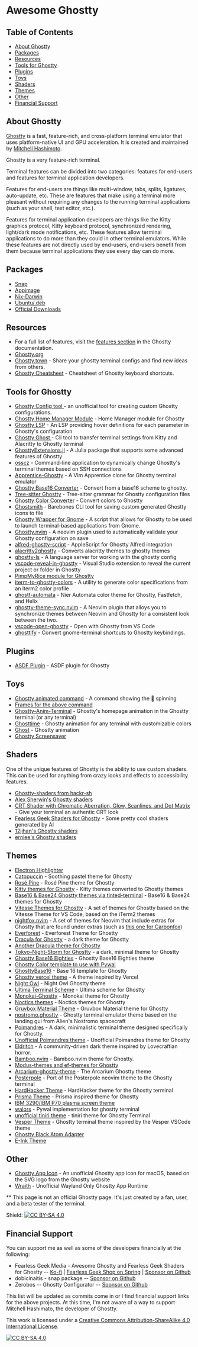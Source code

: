 # Awesome Ghostty

## Table of Contents
* [About Ghostty](#about-ghostty)
* [Packages](#packages)
* [Resources](#resources)
* [Tools for Ghostty](#tools-for-ghostty)
* [Plugins](#plugins)
* [Toys](#toys)
* [Shaders](#shaders)
* [Themes](#themes)
* [Other](#other)
* [Financial Support](#financial-support)

## About Ghostty
[Ghostty](https://ghostty.org/) is a fast, feature-rich, and cross-platform terminal emulator that uses platform-native UI and GPU acceleration. It is created and maintained by [Mitchell Hashimoto](https://github.com/mitchellh).

Ghostty is a very feature-rich terminal.

Terminal features can be divided into two categories: features for end-users and features for terminal application developers.

Features for end-users are things like multi-window, tabs, splits, ligatures, auto-update, etc. These are features that make using a terminal more pleasant without requiring any changes to the running terminal applications (such as your shell, text editor, etc.).

Features for terminal application developers are things like the Kitty graphics protocol, Kitty keyboard protocol, synchronized rendering, light/dark mode notifications, etc. These features allow terminal applications to do more than they could in other terminal emulators. While these features are not directly used by end-users, end-users benefit from them because terminal applications they use every day can do more.

## Packages
* [Snap](https://snapcraft.io/ghostty)
* [Appimage](https://github.com/psadi/ghostty-appimage)
* [Nix-Darwin](https://github.com/kbwhodat/ghostty-nix-darwin)
* [Ubuntu/.deb](https://github.com/mkasberg/ghostty-ubuntu)
* [Official Downloads](https://ghostty.org/download)
  
## Resources

* For a full list of features, visit the [features section](https://ghostty.org/docs/features) in the Ghostty documentation.
* [Ghostty.org](https://ghostty.org)
* [Ghostty.town](https://ghostty.town) - Share your ghostty terminal configs and find new ideas from others.
* [Ghostty Cheatsheet](https://github.com/conlonj25/ghostty-cheatsheet) - Cheatsheet of Ghostty keyboard shortcuts.

## Tools for Ghostty
* [Ghostty Config tool ](https://ghostty.zerebos.com/) - an unofficial tool for creating custom Ghostty configurations.
* [Ghostty Home Manager Module](https://github.com/clo4/ghostty-hm-module) - Home Manager module for Ghostty
* [Ghostty LSP](https://github.com/matthewmturner/ghostty-lsp) - An LSP providing hover definitions for each parameter in Ghostty's configuration
* [Ghostty Ghost ](https://github.com/gambithunt/ghostty-ghost) - Cli tool to transfer terminal settings from Kitty and Alacritty to Ghostty terminal
* [GhosttyExtensions.jl](https://github.com/piechologist/GhosttyExtensions.jl) - A Julia package that supports some advanced features of Ghostty
* [osscz](https://github.com/kontza/osscz) - Command-line application to dynamically change Ghostty's terminal themes based on SSH connections
* [Apprentice-Ghostty](https://github.com/ethanfrogers/apprentice-ghostty) - A Vim Apprentice clone for Ghostty terminal emulator
* [Ghostty Base16 Converter](https://github.com/l0go/ghostty-base16-converter) - Convert from a base16 scheme to ghostty.
* [Tree-sitter Ghostty](https://github.com/bezhermoso/tree-sitter-ghostty) - Tree-sitter grammar for Ghostty configuration files
* [Ghostty Color Converter](https://github.com/almonk/ghostty-color-converter) - Convert colors to Ghostty
* [Ghostsmith](https://github.com/vandorsx/ghostsmith) - Barebones CLI tool for saving custom generated Ghostty icons to file
* [Ghostty Wrapper for Gnome](https://github.com/lucas-yotsui/Ghostty-Wrapper-for-Gnome) - A script that allows for Ghostty to be used to launch terminal-based applications from Gnome.
* [Ghostty.nvim](https://github.com/isak102/ghostty.nvim) - A neovim plugin used to automatically validate your Ghostty configuration on save
* [alfred-ghostty-script](https://github.com/zeitlings/alfred-ghostty-script) - AppleScript for Ghostty Alfred integration
* [alacritty2ghostty](https://github.com/AlphaTechnolog/alacritty2ghostty) - Converts alacritty themes to ghostty themes
* [ghostty-ls](https://github.com/MKindberg/ghostty-ls) - A language server for working with the ghostty config
* [vscode-reveal-in-ghostty](https://github.com/sapegin/vscode-reveal-in-ghostty) - Visual Studio extension to reveal the current project or folder in Ghostty
* [PimpMyRice module for Ghostty](https://github.com/pimpmyrice-modules/ghostty)
* [iterm-to-ghostty-colors](https://github.com/richscott/iterm-to-ghostty-colors) - A utility to generate color specifications from an iterm2 color profile
* [ghostt-automata](https://github.com/MauriceElliott/ghostt-automata) - Nier Automata color theme for Ghostty, Fastfetch, and Helix
* [ghostty-theme-sync.nvim](https://github.com/landerson02/ghostty-theme-sync.nvim) - A Neovim plugin that alloys  you to synchronize themes between Neovim and Ghostty for a consistent look between the two.
* [vscode-open-ghostty](https://github.com/im7daniel/vscode-open-ghostty) - Open with Ghostty from VS Code
* [ghosttify](https://github.com/natibek/ghosttify) - Convert gnome-terminal shortcuts to Ghostty keybindings.

## Plugins
* [ASDF Plugin](https://github.com/ilvez/asdf-ghostty) - ASDF plugin for Ghostty

## Toys
* [Ghostty animated command](https://github.com/lukeshere/ghostty-animation-command) - A command showing the 👻 spinning
* [Frames for the above command](https://github.com/Ayomided/go-ghostty/tree/main/home/animation_frames)
* [Ghostty-Anim-Terminal](https://github.com/Feror-BotMaker/Ghostty-Anim-Terminal) - Ghostty's homepage animation in the Ghostty terminal (or any terminal)
* [Ghosttime](https://github.com/SohelIslamImran/ghosttime) - Ghostty animation for any terminal with customizable colors
* [Ghost](https://github.com/theMackabu/ghost) - Ghostty animation
* [Ghostty Screensaver](https://github.com/initor/ghostty-screensaver)

## Shaders
One of the unique features of Ghostty is the ability to use custom shaders. This can be used for anything from crazy looks and effects to accessibility features.

* [Ghostty-shaders from hackr-sh](https://github.com/hackr-sh/ghostty-shaders)
* [Alex Sherwin's Ghostty shaders](https://github.com/alex-sherwin/my-ghostty-shaders)
* [CRT Shader with Chromatic Aberration, Glow, Scanlines, and Dot Matrix](https://github.com/luiscarlospando/crt-shader-with-chromatic-aberration-glow-scanlines-dot-matrix) - Give your terminal an authentic CRT look
* [Fearless Geek Shaders for Ghostty](https://github.com/fearlessgeekmedia/Fearless-Geek-Shaders-for-Ghostty) - Some pretty cool shaders generated by AI
* [12jihan's Ghostty shaders](https://github.com/12jihan/ghostty_shaders)
* [erniee's Ghostty shaders](https://github.com/erniee/gshaders)

## Themes
* [Electron Highlighter](https://github.com/electron-highlighter/ghostty)
* [Catppuccin](https://github.com/catppuccin/ghostty) - Soothing pastel theme for Ghostty
* [Rosé Pine](https://github.com/rose-pine/ghostty) - Rosé Pine theme for Ghostty
* [Kitty themes for Ghostty](https://github.com/hroi/ghostty-themes) - Kitty themes converted to Ghostty themes
* [Base16 & Base24 Ghostty themes via tinted-terminal](https://github.com/tinted-terminal/tinted-terminal) - Base16 &
Base24 themes for Ghostty
* [Vitesse Themes for Ghostty](https://github.com/hamlim/vitesse-ghostty-theme) - A set of themes for Ghostty based on the Vitesse Theme for VS Code, based on the iTerm2 themes
* [nightfox.nvim](https://github.com/EdenEast/nightfox.nvim/) - A set of themes for Neovim that include extras for Ghostty that are found under extras (such as [this one for Carbonfox](https://github.com/EdenEast/nightfox.nvim/blob/main/extra/carbonfox/carbonfox.ghostty))
* [Everforest](https://github.com/jrswab/ghostty-everforest) - Everforest Theme for Ghostty
* [Dracula for Ghostty](https://github.com/MohamedElashri/ghostty-dracula) - a dark theme for Ghostty
* [Another Dracula theme for Ghostty](https://github.com/dal-liu/ghostty-dracula)
* [Tokyo-Night-Storm for Ghostty](https://github.com/wyattgill9/dotfiles/blob/main/arch-conf/ghostty/themes/tokyo) - a dark, minimal theme for Ghostty
* [Ghostty Base16 Eighties](https://github.com/troyanov/ghostty-base16-eighties) - Ghostty Base16 Eighties theme
* [Ghostty Color template to use with Pywal](https://gist.github.com/strlrd-29/c7dfed495d194fabc077956d7919c470)
* [GhosttyBase16](https://github.com/RGBCube/GhosttyBase16) - Base 16 template for Ghostty
* [Ghostty vercel theme](https://github.com/chungweileong94/ghostty-vercel-theme) - A theme inspired by Vercel
* [Night Owl](https://github.com/ssong/night-owl-ghostty-theme) - Night Owl Ghostty theme
* [Ultima Terminal Scheme](https://github.com/egorlem/ultima.terminals-scheme/tree/main/ghostty) - Ultima scheme for Ghostty
* [Monokai-Ghostty](https://github.com/Kirlovon/monokai-ghostty) - Monokai theme for Ghostty
* [Noctics themes](https://github.com/EastSun5566/ghostty-noctis-themes) - Noctics themes for Ghostty
* [Gruvbox Material Theme](https://github.com/dot-1q/gruvbox-material-ghostty) - Gruvbox Material theme for Ghostty
* [nostromo.ghostty](https://github.com/Nostromo-UI/nostromo.ghostty) - Ghostty terminal emulator theme based on the landing gui from Alien's Nostromo spacecraft
* [Poimandres](https://github.com/lorrehuggan/ghostty_poimandres_theme) - A dark, minimalistic terminal theme designed specifically for Ghostty.
* [Unofficial Poimandres theme](https://github.com/LucidMach/poimandres-ghostty) - Unofficial Poimandres theme for Ghostty
* [Eldritch](https://github.com/eldritch-theme/ghostty) - A community-driven dark theme inspired by Lovecraftian horror.
* [Bamboo.nvim](https://github.com/ribru17/bamboo.nvim/tree/master/extras/ghostty) - Bamboo.nvim theme for Ghostty.
* [Modus-themes and ef-themes for Ghostty](https://github.com/anhsirk0/ghostty-themes)
* [Arcarium-ghostty-theme](https://github.com/daniellmiranda/arcarium-ghostty-theme) - The Arcarium Ghostty theme
* [Posterpole](https://github.com/posterpole/ghostty) - Port of the Posterpole neovim theme to the Ghostty terminal
* [HardHacker Theme](https://github.com/stevebosworth/hardhacker-ghostty) - HardHacker theme for the Ghostty terminal
* [Prisma Theme](https://github.com/gniting/prisma-ghostty-theme) - Prisma inspired theme for Ghostty
* [IBM 3290/IBM P70 plasma screen theme](https://github.com/alphaaleph/ghostty-ibm3290)
* [walors](https://github.com/sudoshan/walors) - Pywal implementation for ghostty terminal
* [unofficial tiniri theme](https://github.com/MohamedElashri/ghostty-tiniri) -  tiniri theme for Ghostty Terminal
* [Vesper Theme](beingfranklin/vesper-ghostty) - Ghostty terminal theme inspired by the Vesper VSCode theme
* [Ghostty Black Atom Adapter](https://github.com/black-atom-industries/ghostty)
* [E-Ink Theme](https://github.com/alexxGmZ/e-ink.ghostty)

## Other
* [Ghostty App Icon](https://github.com/lukejanicke/ghostty-app-icon) - An unofficial Ghostty app icon for macOS, based on the SVG logo from the Ghostty website
* [Wraith](https://github.com/gabydd/wraith) - Unofficial Wayland Only Ghostty App Runtime

** This page is not an official Ghostty page. It's just created by a fan, user, and a beta tester of the terminal.

Shield: [![CC BY-SA 4.0][cc-by-sa-shield]][cc-by-sa]

## Financial Support

You can support me as well as some of the developers financially at the following:
* Fearless Geek Media - Awesome Ghostty and Fearless Geek Shaders for Ghostty -- [Ko-fi](https://ko-fi.com/fearlessgeekmedia) | [Fearless Geek Shop on Spring](https://fearlessgeekmedia.creator-spring.com/) | [Sponsor on Github](https://github.com/sponsors/fearlessgeekmedia)
* dobicinaitis - snap package -- [Sponsor on Github](https://github.com/sponsors/dobicinaitis)
* Zerobos -- Ghostty Configurator -- [Sponsor on Github](https://github.com/sponsors/zerebos)

This list will be updated as commits come in or I find financial support links for the above projects. At this time, I'm not aware of a way to support Mitchell Hashimato, the developer of Ghostty. 

This work is licensed under a
[Creative Commons Attribution-ShareAlike 4.0 International License][cc-by-sa].

[![CC BY-SA 4.0][cc-by-sa-image]][cc-by-sa]

[cc-by-sa]: http://creativecommons.org/licenses/by-sa/4.0/
[cc-by-sa-image]: https://licensebuttons.net/l/by-sa/4.0/88x31.png
[cc-by-sa-shield]: https://img.shields.io/badge/License-CC%20BY--SA%204.0-lightgrey.svg

